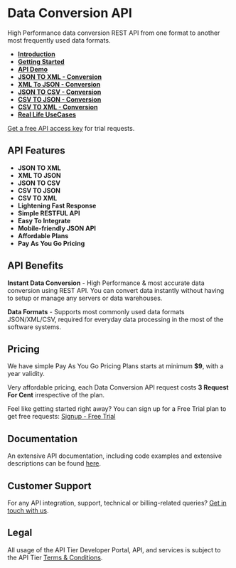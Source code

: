 # Data Conversion API

High Performance data conversion REST API from one format to another most frequently used data formats.

* **[Introduction](docs/1.introduction.md)**
* **[Getting Started](docs/2.getting-started.md)**
* **[API Demo](docs/3.api_demo.md)**
* **[JSON TO XML - Conversion](docs/4.json-to-xml-conversion.md)**
* **[XML To JSON - Conversion](docs/8.xml-to-json-conversion.md)**
* **[JSON TO CSV - Conversion](docs/5.json-to-csv-conversion.md)**
* **[CSV TO JSON - Conversion](docs/6.csv-to-json-conversion.md)**
* **[CSV TO XML - Conversion](docs/7.csv-to-xml-conversion.md)**
* **[Real Life UseCases](docs/11.use-cases.md)**


[Get a free API access key](https://www.apitier.com/signup) for trial requests.

## API Features
* **JSON TO XML**
* **XML TO JSON**
* **JSON TO CSV**
* **CSV TO JSON**
* **CSV TO XML**
* **Lightening Fast Response**
* **Simple RESTFUL API**
* **Easy To Integrate**
* **Mobile-friendly JSON API**
* **Affordable Plans**
* **Pay As You Go Pricing**

## API Benefits
**Instant Data Conversion** - 
High Performance & most accurate data conversion using REST API. You can convert data instantly without having to setup or manage any servers or data warehouses.

**Data Formats** -
Supports most commonly used data formats JSON/XML/CSV, required for everyday data processing in the most of the software systems.


## Pricing
We have simple Pay As You Go Pricing Plans starts at minimum **$9**, with a year validity.

Very affordable pricing, each Data Conversion API request costs **3 Request For Cent** irrespective of the plan.

Feel like getting started right away? You can sign up for a Free Trial plan to get free requests: [Signup - Free Trial](https://www.apitier.com/signup)

## Documentation
An extensive API documentation, including code examples and extensive descriptions can be found [here](https://docs.apitier.com).

## Customer Support
For any API integration, support, technical or billing-related queries? [Get in touch with us](mailto:hello@apitier.com).

## Legal
All usage of the API Tier Developer Portal, API, and services is subject to the API Tier [Terms & Conditions](https://www.apitier.com/legal/terms-of-service).
